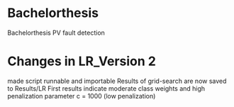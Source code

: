 # Bachelorthesis
Bachelorthesis PV fault detection

# Changes in LR_Version 2
made script runnable and importable
Results of grid-search are now saved to Results/LR
First results indicate moderate class weights and high penalization parameter c = 1000 (low penalization)
